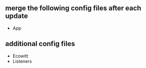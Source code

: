 ## merge the following config files after each update
- App

## additional config files
- Ecowitt
- Listeners